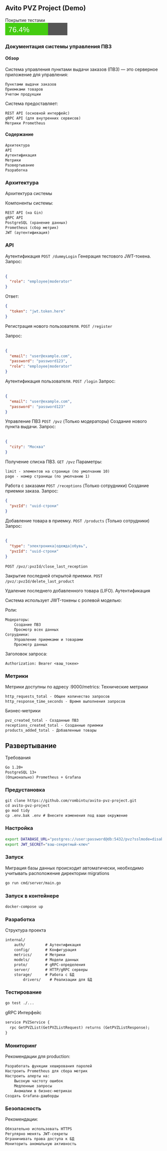 ## Avito PVZ Project (Demo)

Покрытие тестами  
![coverage](profiles/coverage.svg)

### Документация системы управления ПВЗ
#### Обзор

Система управления пунктами выдачи заказов (ПВЗ) — это серверное приложение для управления:

    Пунктами выдачи заказов
    Приемками товаров
    Учетом продукции

Система предоставляет:

    REST API (основной интерфейс)
    gRPC API (для внутренних сервисов)
    Метрики Prometheus

#### Содержание

    Архитектура
    API
    Аутентификация
    Метрики
    Развертывание
    Разработка

### Архитектура

Архитектура системы

Компоненты системы:

    REST API (на Gin)
    gRPC API
    PostgreSQL (хранение данных)
    Prometheus (сбор метрик)
    JWT (аутентификация)

### API
Аутентификация
`POST /dummyLogin`
Генерация тестового JWT-токена.
Запрос:
```json

{
  "role": "employee|moderator"
}
```
Ответ:
```json
{
  "token": "jwt.token.here"
}
```

Регистрация нового пользователя.
`POST /register`

Запрос:
```json

{
  "email": "user@example.com",
  "password": "password123",
  "role": "employee|moderator"
}
```
Аутентификация пользователя.
`POST /login`
Запрос:
```json

{
  "email": "user@example.com",
  "password": "password123"
}
```

Управление ПВЗ
`POST /pvz` (Только модераторы)
Создание нового пункта выдачи.
Запрос:
```json

{
  "city": "Москва"
}
```

Получение списка ПВЗ.
`GET /pvz`
Параметры:

    limit - элементов на странице (по умолчанию 10)
    page - номер страницы (по умолчанию 1)

Работа с заказами
`POST /receptions` (Только сотрудники)
Создание приемки заказа.
Запрос:
```json
{
  "pvzId": "uuid-строки"
}
```

Добавление товара в приемку.
`POST /products` (Только сотрудники)
Запрос:
```json

{
  "type": "электроника|одежда|обувь",
  "pvzId": "uuid-строки"
}
```

`POST /pvz/:pvzId/close_last_reception`

Закрытие последней открытой приемки.
`POST /pvz/:pvzId/delete_last_product`

Удаление последнего добавленного товара (LIFO).
Аутентификация

Система использует JWT-токены с ролевой моделью:

Роли:

    Модераторы:
        Создание ПВЗ
        Просмотр всех данных
    Сотрудники:
        Управление приемками и товарами
        Просмотр данных

Заголовок запроса:
```
Authorization: Bearer <ваш_токен>
```

### Метрики

Метрики доступны по адресу :9000/metrics:
Технические метрики

    http_requests_total - Общее количество запросов
    http_response_time_seconds - Время выполнения запросов

Бизнес-метрики

    pvz_created_total - Созданные ПВЗ
    receptions_created_total - Созданные приемки
    products_added_total - Добавленные товары

## Развертывание
Требования

    Go 1.20+
    PostgreSQL 13+
    (Опционально) Prometheus + Grafana

### Предустановка
```
git clone https://github.com/rombintu/avito-pvz-project.git
cd avito-pvz-project
go mod tidy
cp .env.bak .env # Внесите изменения под ваше окружение
```

### Настройка
```bash
export DATABASE_URL="postgres://user:password@db:5432/pvz?sslmode=disable"
export JWT_SECRET="ваш-секретный-ключ"
```
### Запуск
Миграция базы данных происходит автоматически, необходимо учитывать расположение директории migrations
```bash
go run cmd/server/main.go
```

### Запуск в контейнере
```bash
docker-compose up
```

### Разработка
Структура проекта

    internal/
        auth/         # Аутентификация
        config/       # Конфигурация
        metrics/      # Метрики
        models/       # Модели данных
        proto/        # gRPC-определения
        server/       # HTTP/gRPC серверы
        storage/      # Работа с БД
            drivers/    # Реализации для БД

### Тестирование
```bash
go test ./...
```

gRPC Интерфейс
```protobuf
service PVZService {
  rpc GetPVZList(GetPVZListRequest) returns (GetPVZListResponse);
}
```
### Мониторинг

Рекомендации для production:

    Разработать функции хеширования паролей
    Настроить Prometheus для сбора метрик
    Настроить алерты на:
        Высокую частоту ошибок
        Медленные запросы
        Аномалии в бизнес-метриках
    Создать Grafana-дашборды

### Безопасность

Рекомендации:

    Обязательно использовать HTTPS
    Регулярно менять JWT-секреты
    Ограничивать права доступа к БД
    Мониторить аномальную активность